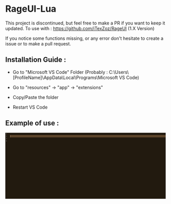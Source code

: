 # RageUI-Lua
This project is discontinued, but feel free to make a PR if you want to keep it updated.
To use with : https://github.com/iTexZoz/RageUI (1.X Version)

If you notice some functions missing, or any error don't hesitate to create a issue or to make a pull request.

## Installation Guide :

- Go to "Microsoft VS Code" Folder (Probably : C:\Users\\[ProfileName]\AppData\Local\Programs\Microsoft VS Code)

- Go to "resources" -> "app" -> "extensions"

- Copy/Paste the folder

- Restart VS Code

## Example of use :
![](/images/gif1.gif)

